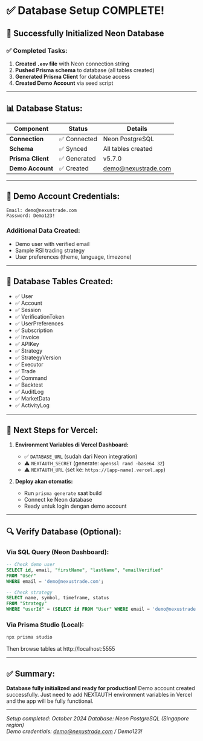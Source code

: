 # ✅ Database Setup COMPLETE!

## 🎉 **Successfully Initialized Neon Database**

### ✅ **Completed Tasks:**

1. **Created `.env` file** with Neon connection string
2. **Pushed Prisma schema** to database (all tables created)  
3. **Generated Prisma Client** for database access
4. **Created Demo Account** via seed script

---

## 📊 **Database Status:**

| Component | Status | Details |
|-----------|--------|---------|
| **Connection** | ✅ Connected | Neon PostgreSQL |
| **Schema** | ✅ Synced | All tables created |
| **Prisma Client** | ✅ Generated | v5.7.0 |
| **Demo Account** | ✅ Created | demo@nexustrade.com |

---

## 🔑 **Demo Account Credentials:**

```
Email: demo@nexustrade.com
Password: Demo123!
```

### **Additional Data Created:**
- Demo user with verified email
- Sample RSI trading strategy
- User preferences (theme, language, timezone)

---

## 📝 **Database Tables Created:**

- ✅ User
- ✅ Account  
- ✅ Session
- ✅ VerificationToken
- ✅ UserPreferences
- ✅ Subscription
- ✅ Invoice
- ✅ APIKey
- ✅ Strategy
- ✅ StrategyVersion
- ✅ Executor
- ✅ Trade
- ✅ Command
- ✅ Backtest
- ✅ AuditLog
- ✅ MarketData
- ✅ ActivityLog

---

## 🚀 **Next Steps for Vercel:**

1. **Environment Variables di Vercel Dashboard:**
   - ✅ `DATABASE_URL` (sudah dari Neon integration)
   - ⚠️ `NEXTAUTH_SECRET` (generate: `openssl rand -base64 32`)
   - ⚠️ `NEXTAUTH_URL` (set ke: `https://[app-name].vercel.app`)

2. **Deploy akan otomatis:**
   - Run `prisma generate` saat build
   - Connect ke Neon database
   - Ready untuk login dengan demo account

---

## 🔍 **Verify Database (Optional):**

### **Via SQL Query (Neon Dashboard):**
```sql
-- Check demo user
SELECT id, email, "firstName", "lastName", "emailVerified" 
FROM "User" 
WHERE email = 'demo@nexustrade.com';

-- Check strategy
SELECT name, symbol, timeframe, status 
FROM "Strategy" 
WHERE "userId" = (SELECT id FROM "User" WHERE email = 'demo@nexustrade.com');
```

### **Via Prisma Studio (Local):**
```bash
npx prisma studio
```
Then browse tables at http://localhost:5555

---

## ✅ **Summary:**

**Database fully initialized and ready for production!** Demo account created successfully. Just need to add NEXTAUTH environment variables in Vercel and the app will be fully functional.

---

*Setup completed: October 2024*
*Database: Neon PostgreSQL (Singapore region)*  
*Demo credentials: demo@nexustrade.com / Demo123!*
